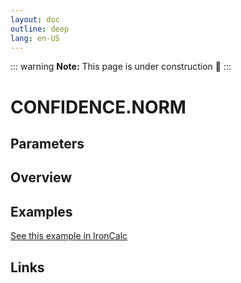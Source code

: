 ```yaml
---
layout: doc
outline: deep
lang: en-US
---
```


::: warning
**Note:** This page is under construction 🚧
:::

# CONFIDENCE.NORM

## Parameters

## Overview

## Examples

[See this example in IronCalc](https://app.ironcalc.com/?filename=confidence.norm)

## Links
